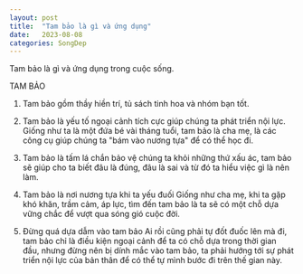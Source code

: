 ```yaml
---
layout: post
title:  "Tam bảo là gì và ứng dụng"
date:   2023-08-08
categories: SongDep
---
```

<html>
<body>
<p>Tam bảo là gì và ứng dụng trong cuộc sống.</p>

TAM BẢO

1. Tam bảo gồm thầy hiền trí, tủ sách tinh hoa và nhóm bạn tốt.

2. Tam bảo là yếu tố ngoại cảnh tích cực giúp chúng ta phát triển nội lực.
Giống như ta là một đứa bé vài tháng tuổi, tam bảo là cha mẹ, là các công cụ giúp chúng ta "bám vào nương tựa" để có thể học đi.

3. Tam bảo là tấm lá chắn bảo vệ chúng ta khỏi những thứ xấu ác, tam bảo sẽ giúp cho ta biết đâu là đúng, đâu là sai và từ đó ta hiểu việc gì là nên làm.

4. Tam bảo là nơi nương tựa khi ta yếu đuối
Giống như cha mẹ, khi ta gặp khó khăn, trầm cảm, áp lực, tìm đến tam bảo là ta sẽ có một chỗ dựa vững chắc để vượt qua sóng gió cuộc đời.

5. Đừng quá dựa dẫm vào tam bảo
Ai rồi cũng phải tự đốt đuốc lên mà đi, tam bảo chỉ là điều kiện ngoại cảnh để ta có chỗ dựa trong thời gian đầu, nhưng đừng nên bị dính mắc vào tam bảo, ta phải hướng tới sự phát triển nội lực của bản thân để có thể tự mình bước đi trên thế gian này.


</body>
</html>

